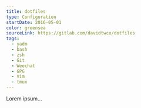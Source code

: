 ```yaml
---
title: dotfiles
type: Configuration
startDate: 2016-05-01
color: greensea
sourceLink: https://gitlab.com/davidtwco/dotfiles
tags:
  - yadm
  - bash
  - zsh
  - Git
  - Weechat
  - GPG
  - Vim
  - tmux
---
```

Lorem ipsum...
